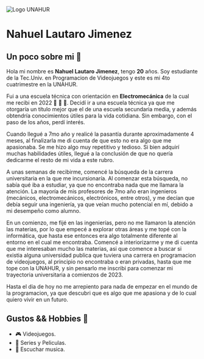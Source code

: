 ![Logo UNAHUR](./assets/UNAHUR.png)

# Nahuel Lautaro Jimenez 
## Un poco sobre mi :file_folder:
Hola mi nombre es **Nahuel Lautaro Jimenez**, tengo **20** años. Soy estudiante de la Tec.Univ. en Programacion de Videojuegos y este es mi 4to cuatrimestre en la UNAHUR.

Fui a una escuela técnica con orientación en **Electromecánica** de la cual me recibi en 2022 :star2: :star2: :star2:. Decidí ir a una escuela técnica ya que me otorgaría un título mejor que el de una escuela secundaria media, y además obtendría conocimientos útiles para la vida cotidiana. Sin embargo, con el paso de los años, perdí interés. 

Cuando llegué a 7mo año y realicé la pasantía durante aproximadamente 4 meses, al finalizarla me di cuenta de que esto no era algo que me apasionaba. Se me hizo algo muy repetitivo y tedioso. Si bien adquirí muchas habilidades útiles, llegué a la conclusión de que no quería dedicarme el resto de mi vida a este rubro.

A unas semanas de recibirme, comencé la búsqueda de la carrera universitaria en la que me incursionaría. Al comenzar esta búsqueda, no sabía qué iba a estudiar, ya que no encontraba nada que me llamara la atención. La mayoría de mis profesores de 7mo año eran ingenieros (mecánicos, electromecánicos, electrónicos, entre otros), y me decían que debía seguir una ingeniería, ya que veían mucho potencial en mí, debido a mi desempeño como alumno. 

En un comienzo, me fijé en las ingenierías, pero no me llamaron la atención las materias, por lo que empecé a explorar otras áreas y me topé con la informática, que hasta ese entonces era algo totalmente diferente al entorno en el cual me encontraba. Comencé a interiorizarme y me di cuenta que me interesaban mucho las materias, asi que comence a buscar si existia alguna universidad publica que tuviera una carrera en programacion de videojuegos, al principio no encontraba o eran privadas, hasta que me tope con la UNAHUR, y sin pensarlo me inscribi para comenzar mi trayectoria universitaria a comienzos de 2023. 

Hasta el dia de hoy no me arrepiento para nada de empezar en el mundo de la programacion, ya que descubri que es algo que me apasiona y de lo cual quiero vivir en un futuro.

## Gustos && Hobbies :exploding_head:
- :video_game: Videojuegos.
- :movie_camera: Series y Peliculas.
- :musical_note: Escuchar musica.






